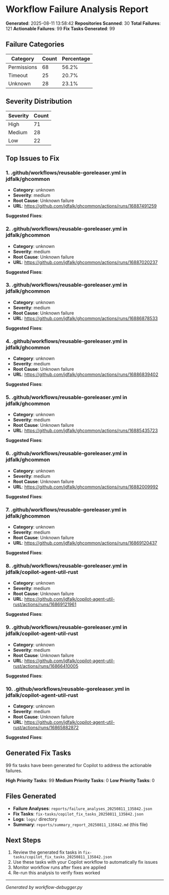 # Workflow Failure Analysis Report

**Generated**: 2025-08-11 13:58:42 **Repositories Scanned**: 30 **Total Failures**: 121 **Actionable
Failures**: 99 **Fix Tasks Generated**: 99

## Failure Categories

| Category    | Count | Percentage |
| ----------- | ----- | ---------- |
| Permissions | 68    | 56.2%      |
| Timeout     | 25    | 20.7%      |
| Unknown     | 28    | 23.1%      |

## Severity Distribution

| Severity | Count |
| -------- | ----- |
| High     | 71    |
| Medium   | 28    |
| Low      | 22    |

## Top Issues to Fix

### 1. .github/workflows/reusable-goreleaser.yml in jdfalk/ghcommon

- **Category**: unknown
- **Severity**: medium
- **Root Cause**: Unknown failure
- **URL**: https://github.com/jdfalk/ghcommon/actions/runs/16887491259

**Suggested Fixes**:

### 2. .github/workflows/reusable-goreleaser.yml in jdfalk/ghcommon

- **Category**: unknown
- **Severity**: medium
- **Root Cause**: Unknown failure
- **URL**: https://github.com/jdfalk/ghcommon/actions/runs/16887020237

**Suggested Fixes**:

### 3. .github/workflows/reusable-goreleaser.yml in jdfalk/ghcommon

- **Category**: unknown
- **Severity**: medium
- **Root Cause**: Unknown failure
- **URL**: https://github.com/jdfalk/ghcommon/actions/runs/16886878533

**Suggested Fixes**:

### 4. .github/workflows/reusable-goreleaser.yml in jdfalk/ghcommon

- **Category**: unknown
- **Severity**: medium
- **Root Cause**: Unknown failure
- **URL**: https://github.com/jdfalk/ghcommon/actions/runs/16886839402

**Suggested Fixes**:

### 5. .github/workflows/reusable-goreleaser.yml in jdfalk/ghcommon

- **Category**: unknown
- **Severity**: medium
- **Root Cause**: Unknown failure
- **URL**: https://github.com/jdfalk/ghcommon/actions/runs/16885435723

**Suggested Fixes**:

### 6. .github/workflows/reusable-goreleaser.yml in jdfalk/ghcommon

- **Category**: unknown
- **Severity**: medium
- **Root Cause**: Unknown failure
- **URL**: https://github.com/jdfalk/ghcommon/actions/runs/16882009992

**Suggested Fixes**:

### 7. .github/workflows/reusable-goreleaser.yml in jdfalk/ghcommon

- **Category**: unknown
- **Severity**: medium
- **Root Cause**: Unknown failure
- **URL**: https://github.com/jdfalk/ghcommon/actions/runs/16869120437

**Suggested Fixes**:

### 8. .github/workflows/reusable-goreleaser.yml in jdfalk/copilot-agent-util-rust

- **Category**: unknown
- **Severity**: medium
- **Root Cause**: Unknown failure
- **URL**: https://github.com/jdfalk/copilot-agent-util-rust/actions/runs/16869121961

**Suggested Fixes**:

### 9. .github/workflows/reusable-goreleaser.yml in jdfalk/copilot-agent-util-rust

- **Category**: unknown
- **Severity**: medium
- **Root Cause**: Unknown failure
- **URL**: https://github.com/jdfalk/copilot-agent-util-rust/actions/runs/16866410005

**Suggested Fixes**:

### 10. .github/workflows/reusable-goreleaser.yml in jdfalk/copilot-agent-util-rust

- **Category**: unknown
- **Severity**: medium
- **Root Cause**: Unknown failure
- **URL**: https://github.com/jdfalk/copilot-agent-util-rust/actions/runs/16865882872

**Suggested Fixes**:

## Generated Fix Tasks

99 fix tasks have been generated for Copilot to address the actionable failures.

**High Priority Tasks**: 99 **Medium Priority Tasks**: 0 **Low Priority Tasks**: 0

## Files Generated

- **Failure Analyses**: `reports/failure_analyses_20250811_135842.json`
- **Fix Tasks**: `fix-tasks/copilot_fix_tasks_20250811_135842.json`
- **Logs**: `logs/` directory
- **Summary**: `reports/summary_report_20250811_135842.md` (this file)

## Next Steps

1. Review the generated fix tasks in `fix-tasks/copilot_fix_tasks_20250811_135842.json`
2. Use these tasks with your Copilot workflow to automatically fix issues
3. Monitor workflow runs after fixes are applied
4. Re-run this analysis to verify fixes worked

---

_Generated by workflow-debugger.py_
